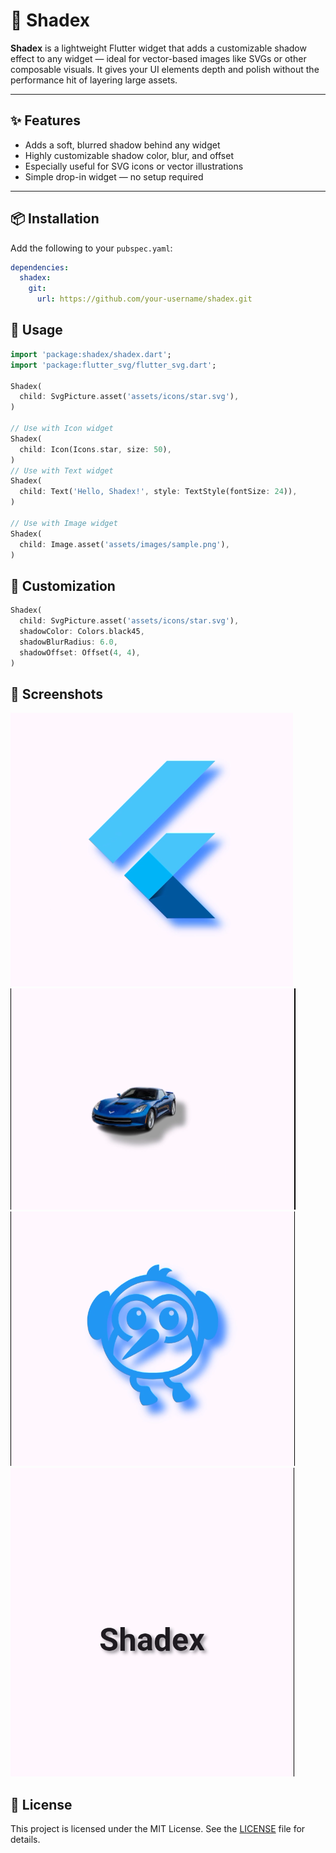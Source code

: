 # 🌟 Shadex

**Shadex** is a lightweight Flutter widget that adds a customizable shadow effect to any widget — ideal for vector-based images like SVGs or other composable visuals. It gives your UI elements depth and polish without the performance hit of layering large assets.

---

## ✨ Features

- Adds a soft, blurred shadow behind any widget
- Highly customizable shadow color, blur, and offset
- Especially useful for SVG icons or vector illustrations
- Simple drop-in widget — no setup required

---

## 📦 Installation

Add the following to your `pubspec.yaml`:

```yaml
dependencies:
  shadex:
    git:
      url: https://github.com/your-username/shadex.git
```

## 🔧 Usage

```dart
import 'package:shadex/shadex.dart';
import 'package:flutter_svg/flutter_svg.dart';

Shadex(
  child: SvgPicture.asset('assets/icons/star.svg'),
)

// Use with Icon widget
Shadex(
  child: Icon(Icons.star, size: 50),
)
// Use with Text widget
Shadex(
  child: Text('Hello, Shadex!', style: TextStyle(fontSize: 24)),
)

// Use with Image widget
Shadex(
  child: Image.asset('assets/images/sample.png'),
)
```

## 🎨 Customization

```dart
Shadex(
  child: SvgPicture.asset('assets/icons/star.svg'),
  shadowColor: Colors.black45,
  shadowBlurRadius: 6.0,
  shadowOffset: Offset(4, 4),
)
```

## 📱 Screenshots

![Screenshot 1](https://github.com/Munsif-Ali/shadex/raw/master/SS/Screenshot%202025-05-04%20111530.png)
![Screenshot 2](https://github.com/Munsif-Ali/shadex/raw/master/SS/Screenshot%202025-05-04%20111513.png)
![Screenshot 3](https://github.com/Munsif-Ali/shadex/raw/master/SS/Screenshot%202025-05-04%20111455.png)
![Screenshot 4](https://github.com/Munsif-Ali/shadex/raw/master/SS/Screenshot%202025-05-04%20111354.png)

## 📜 License

This project is licensed under the MIT License. See the [LICENSE](https://github.com/Munsif-Ali/shadex/blob/master/LICENSE) file for details.
